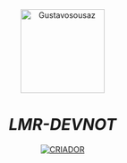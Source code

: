 <div align="center">
<img src="https://res.cloudinary.com/cloudinary-marketing/images/c_fill,w_700/f_auto,q_auto/v1649720751/Web_Assets/blog/Mario_1/Mario_1-gif?_i=AA" alt="Gustavosousaz" width="150" />

# _**LMR-DEVNOT**_
<p align="center">

<p align="center">
<a href="https://github.com/1Gustavo"><img title="CRIADOR" src="https://img.shields.io/badge/AUTHOR-Gustavosousaz-black.svg?style=for-the-badge&logo=github"></a>
